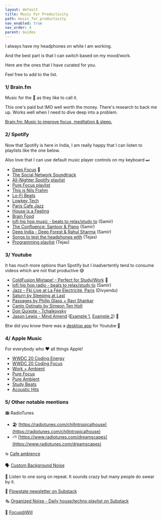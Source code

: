```yaml
---
layout: default
title: Music For Productivity
path: music_for_productivity
nav_enabled: true
nav_order: 4
parent: Guides
---
```


I always have my headphones on while I am working.

And the best part is that I can switch based on my mood/work.

Here are the ones that I have curated for you.

Feel free to add to the list.


### 1/ Brain.fm

Music for the 🧠 as they like to call it. 

This one's paid but IMO well worth the money. There's research to back me up. Works well when I need to dive deep into a problem.

[Brain.fm: Music to improve focus, meditation & sleep.](https://brain.fm)


### 2/ Spotify

Now that Spotify is here in India, I am really happy that I can listen to playlists like the one below. 

Also love that I can use default music player controls on my keyboard ⏭



*   [Deep Focus](https://open.spotify.com/user/spotify/playlist/37i9dQZF1DWZeKCadgRdKQ?si=AS9DT2ysRvWXD3hWv7WpqQ) 💯
*   [The Social Network Soundtrack](https://open.spotify.com/album/1ijkFiMeHopKkHyvQCWxUa?si=9QZcWO-CSyG5tqsGWwSvHw)
*   [All-Nighter Spotify playlist](https://open.spotify.com/playlist/37i9dQZF1DX692WcMwL2yW?si=8I1vh2gaRqO_gzVJg2M2uQ)
*   [Pure Focus playlist](https://open.spotify.com/playlist/34QcxL5qjiCQQS2QxMYbOs)
*   [This is Nils Frahm](https://open.spotify.com/playlist/37i9dQZF1DWVbGPBkXJYHF?si=lHmMIYySRDu4EVtoLIPXoQ)
*   [Lo-Fi Beats](https://open.spotify.com/playlist/37i9dQZF1DWWQRwui0ExPn)
*   [Lowkey Tech](https://open.spotify.com/playlist/37i9dQZF1DX0r3x8OtiwEM)
*   [Paris Cafe Jazz](https://open.spotify.com/playlist/0Kv4piMYFaItucEyeMpqDw)
*   [House is a Feeling](https://open.spotify.com/playlist/37i9dQZF1DWXDvpUgU6QYl?si=E3grfb18RHuNI3J4vDAAcg)
*   [Brain Food](https://open.spotify.com/playlist/37i9dQZF1DWXLeA8Omikj7)
*   [lofi hip hop music - beats to relax/study to](https://open.spotify.com/playlist/0vvXsWCC9xrXsKd4FyS8kM?si=fqZ3NcAbQbuaX5jlV1KKxQ) (Samir)
*   [The Confluence: Santoor & Piano](https://open.spotify.com/album/1V7i0z0dvzbQFhzUOmDYoT?si=xp_Khw8TSIytMAYRv12WPQ) (Samir)
*   [Deep India - Deep Forest & Rahul Sharma](https://open.spotify.com/album/0bdzm58QSOexqhrfgtwmYM?si=ZbSl9VkOTC2el2g6JEhOPg) (Samir)
*   [Songs to test the headphones with](https://open.spotify.com/playlist/37i9dQZF1DWZtZ8vUCzche) (Tejas)
*   [Programming playlist](https://open.spotify.com/playlist/2mtlhuFVOFMn6Ho3JmrLc2) (Tejas)

### 3/ Youtube

It has much more options than Spotify but I inadvertently tend to consume videos which are not that productive 😅



*   [ColdFusion Mixtape! - Perfect for Study/Work](https://www.youtube.com/watch?v=t_cKM_JYtbs) 💯
*   [lofi hip hop radio - beats to relax/study to](https://www.youtube.com/watch?v=5qap5aO4i9A) (Samir)
*   [Jazz - Fkj Live at La Fée Electricité, Paris](https://www.youtube.com/watch?v=xuc9C-C6Ldw) (Divyendu)
*   [Saturn by Sleeping at Last](https://www.youtube.com/watch?v=dzNvk80XY9s)
*   [Passages by Philip Glass + Ravi Shankar](https://www.youtube.com/watch?v=xg95TwdWXUM)
*   [Canto Ostinato by Simeon Ten Holt](https://www.youtube.com/watch?v=JDCsOL2vBJc)
*   [Don Quixote - Tchaikovsky](https://www.youtube.com/watch?v=1k9j0KY2qoM)
*   [Jason Lewis - Mind Amend](https://www.youtube.com/channel/UCrpFW99zAUaJT8cKmqeagkg) ([Example 1](https://www.youtube.com/watch?v=jvM9AfAzoSo), [Example 2](https://www.youtube.com/watch?v=0J3BNYXXAA0)) 💯

Btw did you know there was a [desktop app](https://ytmdesktop.app/) for Youtube 🤔

### 4/ Apple Music

For everybody who ❤️ all things Apple!

* [WWDC 20 Coding Energy](https://music.apple.com/in/playlist/wwdc20-coding-energy/pl.241ba81f1abb4c29b54c9fa34e17aeef)
* [WWDC 20 Coding Focus](https://music.apple.com/in/playlist/wwdc20-coding-focus/pl.f9bb948b1ecd4954b7aecad00b825c59)
* [Work + Ambient](https://music.apple.com/in/playlist/work-ambient/pl.u-e98lkymuzPqV2gv)
* [Pure Focus](https://music.apple.com/in/playlist/pure-focus/pl.dbd712beded846dca273d5d3259d28aa)
* [Pure Ambient](https://music.apple.com/in/playlist/pure-ambient/pl.a9bd89e7b22e45cbaac40b58c9d3d09b)
* [Study Beats](https://music.apple.com/in/playlist/study-beats/pl.a4e197979fc74b2a91b3cdf869f12aa5)
* [Acoustic Hits](https://music.apple.com/in/playlist/acoustic-hits/pl.522581bf8c264bafa742e75df9772078)


### 5/ Other notable mentions

📻 RadioTunes



*   🏖 [https://radiotunes.com/chillntropicalhouse](https://radiotunes.com/chillntropicalhouse)
*   ⛅️ [https://www.radiotunes.com/dreamscapes](https://www.radiotunes.com/dreamscapes)

☕️ [Cafe ambience](https://coffitivity.com/)

🗣️ [Custom Background Noise](https://mynoise.net/)

🔂 Listen to one song on repeat. It sounds crazy but many people do swear by it.

💌 [Flowstate newsletter on Substack](https://flowstate.substack.com/)

🗞️ [Organized Noise - Daily house/techno playlist on Substack](https://organizednoise.substack.com/)

💪 [Focus@Will](https://www.focusatwill.com/app/pages/pricing)
